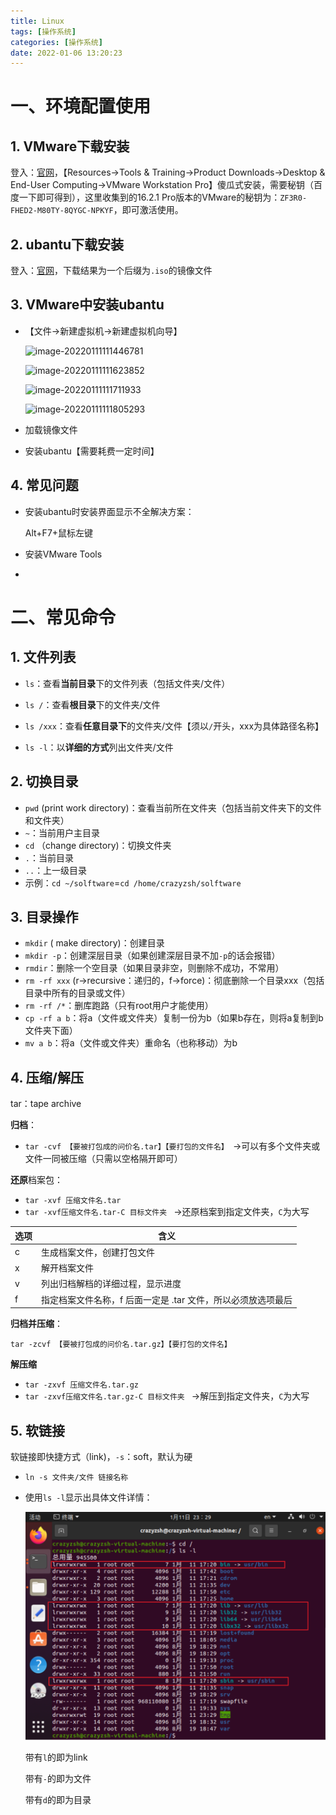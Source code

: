 ```yaml
---
title: Linux
tags: [操作系统]
categories: [操作系统]
date: 2022-01-06 13:20:23
---
```

# 一、环境配置使用

## 1. VMware下载安装

登入：[官网](https://customerconnect.vmware.com/en/downloads/details?downloadGroup=WKST-1621-WIN&productId=1038&rPId=77282)，【Resources→Tools & Training→Product Downloads→Desktop & End-User Computing→VMware Workstation Pro】傻瓜式安装，需要秘钥（百度一下即可得到），这里收集到的16.2.1 Pro版本的VMware的秘钥为：`ZF3R0-FHED2-M80TY-8QYGC-NPKYF`，即可激活使用。

## 2. ubantu下载安装

登入：[官网](https://ubuntu.com/)，下载结果为一个后缀为`.iso`的镜像文件

## 3. VMware中安装ubantu

* 【文件→新建虚拟机→新建虚拟机向导】

  ![image-20220111111446781](https://gitee.com/crazy_zsh/Images/raw/master/myImages/image-20220111111446781.png)

  

  ![image-20220111111623852](https://gitee.com/crazy_zsh/Images/raw/master/myImages/image-20220111111623852.png)

  

  ![image-20220111111711933](https://gitee.com/crazy_zsh/Images/raw/master/myImages/image-20220111111711933.png)

  

  ![image-20220111111805293](https://gitee.com/crazy_zsh/Images/raw/master/myImages/image-20220111111805293.png)

* 加载镜像文件

* 安装ubantu【需要耗费一定时间】

## 4. 常见问题

* 安装ubantu时安装界面显示不全解决方案：

  Alt+F7+鼠标左键

* 安装VMware Tools

* 
# 二、常见命令

## 1. 文件列表

* `ls`：查看**当前目录**下的文件列表（包括文件夹/文件）

* `ls /`：查看**根目录**下的文件夹/文件

* `ls /xxx`：查看**任意目录下**的文件夹/文件【须以`/`开头，xxx为具体路径名称】

* `ls -l`：以**详细的方式**列出文件夹/文件

## 2. 切换目录

* `pwd`  (print work directory)：查看当前所在文件夹（包括当前文件夹下的文件和文件夹）
* `~`：当前用户主目录
* `cd` （change directory)：切换文件夹
* `.`：当前目录
* `..`：上一级目录
* 示例：`cd ~/solftware`=`cd /home/crazyzsh/solftware` 

## 3. 目录操作

* `mkdir` ( make directory)：创建目录
* `mkdir -p`：创建深层目录（如果创建深层目录不加`-p`的话会报错）
* `rmdir`：删除一个空目录（如果目录非空，则删除不成功，不常用）
* `rm -rf xxx` (r→recursive：递归的，f→force)：彻底删除一个目录xxx（包括目录中所有的目录或文件）
* `rm -rf /*`：删库跑路（只有root用户才能使用）
* `cp -rf a b`：将a（文件或文件夹）复制一份为b（如果b存在，则将a复制到b文件夹下面）
* `mv a b`：将a（文件或文件夹）重命名（也称移动）为b

## 4. 压缩/解压

tar：tape archive

**归档**：

* `tar -cvf 【要被打包成的问价名.tar】【要打包的文件名】 `→可以有多个文件夹或文件一同被压缩（只需以空格隔开即可）

**还原**档案包：

* `tar -xvf 压缩文件名.tar`
* `tar -xvf压缩文件名.tar-C 目标文件夹 ` →还原档案到指定文件夹，`C`为大写

| 选项 | 含义                                                         |
| ---- | ------------------------------------------------------------ |
| c    | 生成档案文件，创建打包文件                                   |
| x    | 解开档案文件                                                 |
| v    | 列出归档解档的详细过程，显示进度                             |
| f    | 指定档案文件名称，f 后面一定是 .tar 文件，所以必须放选项最后 |

**归档并压缩**：

`tar -zcvf 【要被打包成的问价名.tar.gz】【要打包的文件名】 `

**解压缩**

* `tar -zxvf 压缩文件名.tar.gz`
* `tar -zxvf压缩文件名.tar.gz-C 目标文件夹 ` →解压到指定文件夹，`C`为大写

## 5. 软链接

软链接即快捷方式（link)，`-s`：soft，默认为硬

* `ln -s 文件夹/文件 链接名称`

* 使用`ls -l`显示出具体文件详情：

  ![image-20220113224119054](https://raw.githubusercontent.com/crazyzsh/myImage/main/imageTest/202201132241121.png)

  带有`l`的即为link

  带有`-`的即为文件

  带有`d`的即为目录